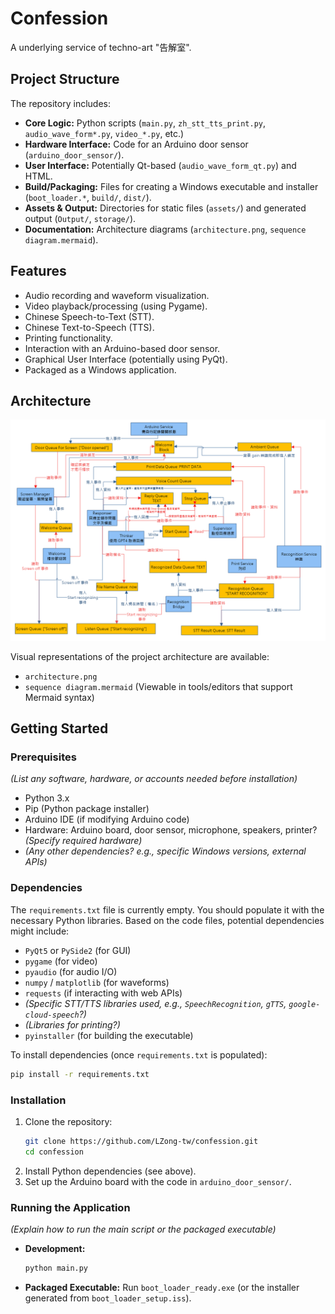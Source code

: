 # Confession

A underlying service of techno-art "告解室".

## Project Structure

The repository includes:

*   **Core Logic:** Python scripts (`main.py`, `zh_stt_tts_print.py`, `audio_wave_form*.py`, `video_*.py`, etc.)
*   **Hardware Interface:** Code for an Arduino door sensor (`arduino_door_sensor/`).
*   **User Interface:** Potentially Qt-based (`audio_wave_form_qt.py`) and HTML.
*   **Build/Packaging:** Files for creating a Windows executable and installer (`boot_loader.*`, `build/`, `dist/`).
*   **Assets & Output:** Directories for static files (`assets/`) and generated output (`Output/`, `storage/`).
*   **Documentation:** Architecture diagrams (`architecture.png`, `sequence diagram.mermaid`).

## Features

*   Audio recording and waveform visualization.
*   Video playback/processing (using Pygame).
*   Chinese Speech-to-Text (STT).
*   Chinese Text-to-Speech (TTS).
*   Printing functionality.
*   Interaction with an Arduino-based door sensor.
*   Graphical User Interface (potentially using PyQt).
*   Packaged as a Windows application.

## Architecture

![Architecture Diagram](architecture.png)

Visual representations of the project architecture are available:

*   `architecture.png`
*   `sequence diagram.mermaid` (Viewable in tools/editors that support Mermaid syntax)

## Getting Started

### Prerequisites

*(List any software, hardware, or accounts needed before installation)*

*   Python 3.x
*   Pip (Python package installer)
*   Arduino IDE (if modifying Arduino code)
*   Hardware: Arduino board, door sensor, microphone, speakers, printer? *(Specify required hardware)*
*   *(Any other dependencies? e.g., specific Windows versions, external APIs)*

### Dependencies

The `requirements.txt` file is currently empty. You should populate it with the necessary Python libraries. Based on the code files, potential dependencies might include:

*   `PyQt5` or `PySide2` (for GUI)
*   `pygame` (for video)
*   `pyaudio` (for audio I/O)
*   `numpy` / `matplotlib` (for waveforms)
*   `requests` (if interacting with web APIs)
*   *(Specific STT/TTS libraries used, e.g., `SpeechRecognition`, `gTTS`, `google-cloud-speech`?)*
*   *(Libraries for printing?)*
*   `pyinstaller` (for building the executable)

To install dependencies (once `requirements.txt` is populated):
```bash
pip install -r requirements.txt
```

### Installation

1.  Clone the repository:
    ```bash
    git clone https://github.com/LZong-tw/confession.git
    cd confession
    ```
2.  Install Python dependencies (see above).
3.  Set up the Arduino board with the code in `arduino_door_sensor/`.

### Running the Application

*(Explain how to run the main script or the packaged executable)*

*   **Development:**
    ```bash
    python main.py
    ```
*   **Packaged Executable:** Run `boot_loader_ready.exe` (or the installer generated from `boot_loader_setup.iss`).
